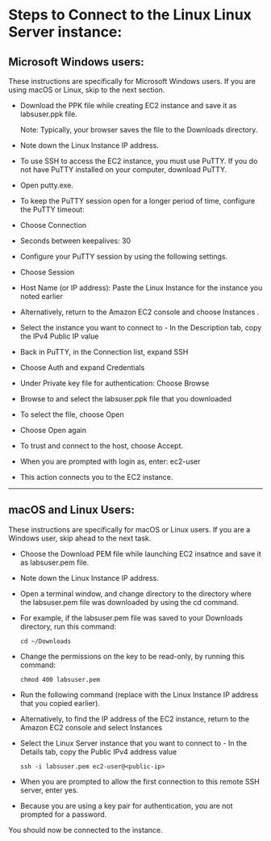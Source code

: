 # Steps to Connect to the Linux Linux Server instance: 


 ## Microsoft Windows users:
 
These instructions are specifically for Microsoft Windows users. If you are using macOS or Linux, skip to the next section.

* Download the PPK file while creating EC2 instance and save it as labsuser.ppk file.

  Note: Typically, your browser saves the file to the Downloads directory.


* Note down the Linux Instance IP address.
 

* To use SSH to access the EC2 instance, you must use PuTTY. If you do not have PuTTY installed on your computer, download PuTTY.

* Open putty.exe.

* To keep the PuTTY session open for a longer period of time, configure the PuTTY timeout:

* Choose Connection

* Seconds between keepalives: 30

* Configure your PuTTY session by using the following settings.

* Choose Session

* Host Name (or IP address): Paste the Linux Instance for the instance you noted earlier

* Alternatively, return to the Amazon EC2 console and choose Instances .
  
* Select the instance you want to connect to - In the Description tab, copy the IPv4 Public IP value

* Back in PuTTY, in the Connection list, expand  SSH

* Choose Auth and expand  Credentials

* Under Private key file for authentication: Choose Browse

* Browse to and select the labsuser.ppk file that you downloaded

* To select the file, choose Open

* Choose Open again
  
* To trust and connect to the host, choose Accept.

* When you are prompted with login as, enter: ec2-user

* This action connects you to the EC2 instance.

--------------------------------------------------------------------

## macOS  and Linux  Users:

These instructions are specifically for macOS or Linux users. If you are a Windows user, skip ahead to the next task.
 
* Choose the Download PEM file while launching EC2 insatnce and save it as  labsuser.pem file.

* Note down the Linux Instance IP address.

* Open a terminal window, and change directory to the directory where the labsuser.pem file was downloaded by using the cd command.

* For example, if the labsuser.pem file was saved to your Downloads directory, run this command:

      cd ~/Downloads
 
* Change the permissions on the key to be read-only, by running this command:

      chmod 400 labsuser.pem
 

* Run the following command (replace <public-ip> with the Linux Instance IP address that you copied earlier).

* Alternatively, to find the IP address of the EC2 instance, return to the Amazon EC2 console and select Instances

* Select the Linux Server instance that you want to connect to - In the Details tab, copy the Public IPv4 address value

      ssh -i labsuser.pem ec2-user@<public-ip>
 

* When you are prompted to allow the first connection to this remote SSH server, enter yes.

* Because you are using a key pair for authentication, you are not prompted for a password.

You should now be connected to the instance.
